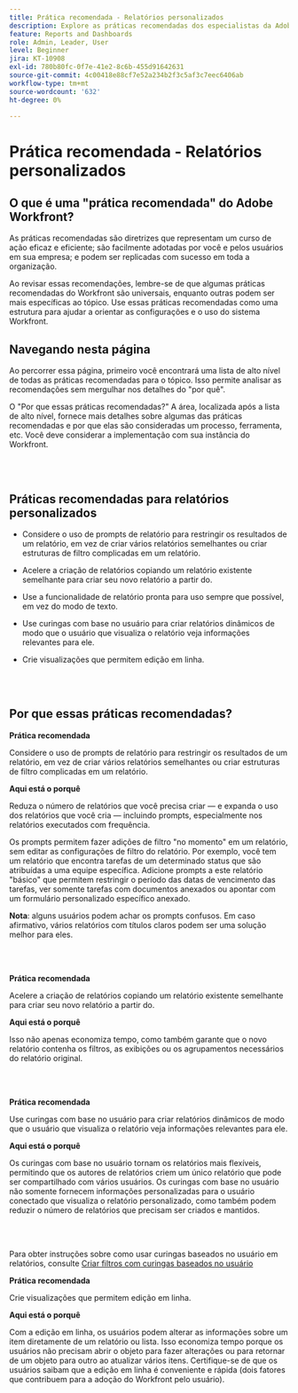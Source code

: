 ```yaml
---
title: Prática recomendada - Relatórios personalizados
description: Explore as práticas recomendadas dos especialistas da Adobe Workfront para configurar, gerenciar e usar os relatórios personalizados da Workfront.
feature: Reports and Dashboards
role: Admin, Leader, User
level: Beginner
jira: KT-10908
exl-id: 780b80fc-0f7e-41e2-8c6b-455d91642631
source-git-commit: 4c00418e88cf7e52a234b2f3c5af3c7eec6406ab
workflow-type: tm+mt
source-wordcount: '632'
ht-degree: 0%

---
```


# Prática recomendada - Relatórios personalizados

## O que é uma &quot;prática recomendada&quot; do Adobe Workfront?

As práticas recomendadas são diretrizes que representam um curso de ação eficaz e eficiente; são facilmente adotadas por você e pelos usuários em sua empresa; e podem ser replicadas com sucesso em toda a organização.

Ao revisar essas recomendações, lembre-se de que algumas práticas recomendadas do Workfront são universais, enquanto outras podem ser mais específicas ao tópico. Use essas práticas recomendadas como uma estrutura para ajudar a orientar as configurações e o uso do sistema Workfront.

## Navegando nesta página

Ao percorrer essa página, primeiro você encontrará uma lista de alto nível de todas as práticas recomendadas para o tópico. Isso permite analisar as recomendações sem mergulhar nos detalhes do &quot;por quê&quot;.

O &quot;Por que essas práticas recomendadas?&quot; A área, localizada após a lista de alto nível, fornece mais detalhes sobre algumas das práticas recomendadas e por que elas são consideradas um processo, ferramenta, etc. Você deve considerar a implementação com sua instância do Workfront.

</br>
</br>

## Práticas recomendadas para relatórios personalizados

* Considere o uso de prompts de relatório para restringir os resultados de um relatório, em vez de criar vários relatórios semelhantes ou criar estruturas de filtro complicadas em um relatório.

* Acelere a criação de relatórios copiando um relatório existente semelhante para criar seu novo relatório a partir do.

* Use a funcionalidade de relatório pronta para uso sempre que possível, em vez do modo de texto.

* Use curingas com base no usuário para criar relatórios dinâmicos de modo que o usuário que visualiza o relatório veja informações relevantes para ele.

* Crie visualizações que permitem edição em linha.

</br>
</br>


## Por que essas práticas recomendadas?

**Prática recomendada**

Considere o uso de prompts de relatório para restringir os resultados de um relatório, em vez de criar vários relatórios semelhantes ou criar estruturas de filtro complicadas em um relatório.


**Aqui está o porquê**

Reduza o número de relatórios que você precisa criar — e expanda o uso dos relatórios que você cria — incluindo prompts, especialmente nos relatórios executados com frequência.

Os prompts permitem fazer adições de filtro &quot;no momento&quot; em um relatório, sem editar as configurações de filtro do relatório. Por exemplo, você tem um relatório que encontra tarefas de um determinado status que são atribuídas a uma equipe específica. Adicione prompts a este relatório &quot;básico&quot; que permitem restringir o período das datas de vencimento das tarefas, ver somente tarefas com documentos anexados ou apontar com um formulário personalizado específico anexado.


**Nota**: alguns usuários podem achar os prompts confusos. Em caso afirmativo, vários relatórios com títulos claros podem ser uma solução melhor para eles.


</br>
</br>

**Prática recomendada**

Acelere a criação de relatórios copiando um relatório existente semelhante para criar seu novo relatório a partir do.

**Aqui está o porquê**

Isso não apenas economiza tempo, como também garante que o novo relatório contenha os filtros, as exibições ou os agrupamentos necessários do relatório original.

</br>
</br>

**Prática recomendada**

Use curingas com base no usuário para criar relatórios dinâmicos de modo que o usuário que visualiza o relatório veja informações relevantes para ele.

**Aqui está o porquê**

Os curingas com base no usuário tornam os relatórios mais flexíveis, permitindo que os autores de relatórios criem um único relatório que pode ser compartilhado com vários usuários. Os curingas com base no usuário não somente fornecem informações personalizadas para o usuário conectado que visualiza o relatório personalizado, como também podem reduzir o número de relatórios que precisam ser criados e mantidos.

</br>
</br>

Para obter instruções sobre como usar curingas baseados no usuário em relatórios, consulte [Criar filtros com curingas baseados no usuário](https://experienceleague.adobe.com/docs/workfront-learn/tutorials-workfront/reporting/intermediate-reporting/create-filters-with-user-based-wildcards.html)

**Prática recomendada**

Crie visualizações que permitem edição em linha.

**Aqui está o porquê**

Com a edição em linha, os usuários podem alterar as informações sobre um item diretamente de um relatório ou lista. Isso economiza tempo porque os usuários não precisam abrir o objeto para fazer alterações ou para retornar de um objeto para outro ao atualizar vários itens. Certifique-se de que os usuários saibam que a edição em linha é conveniente e rápida (dois fatores que contribuem para a adoção do Workfront pelo usuário).
